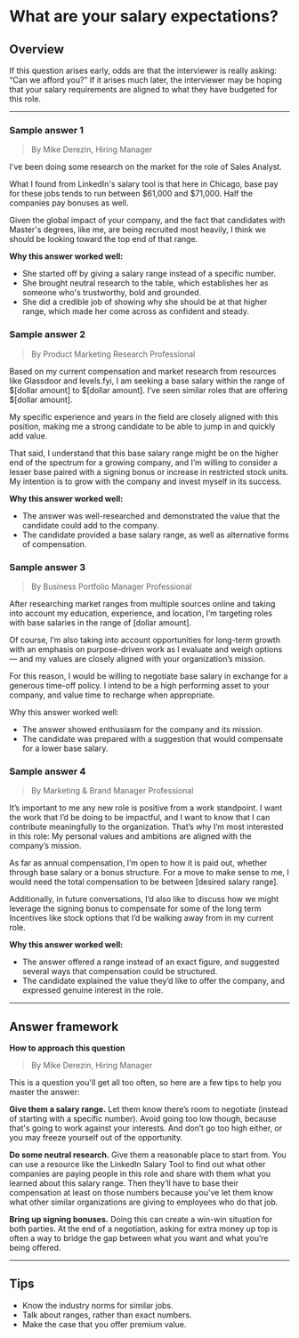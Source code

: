 # What are your salary expectations?

## Overview
If this question arises early, odds are that the interviewer is really asking: “Can we afford you?” If it arises much later, the interviewer may be hoping that your salary requirements are aligned to what they have budgeted for this role.

---

### Sample answer 1
> By Mike Derezin, Hiring Manager

I've been doing some research on the market for the role of Sales Analyst.

What I found from LinkedIn's salary tool is that here in Chicago, base pay for these jobs tends to run between $61,000 and $71,000. Half the companies pay bonuses as well.

Given the global impact of your company, and the fact that candidates with Master's degrees, like me, are being recruited most heavily, I think we should be looking toward the top end of that range.

**Why this answer worked well:**

* She started off by giving a salary range instead of a specific number.
* She brought neutral research to the table, which establishes her as someone who's trustworthy, bold and grounded.
* She did a credible job of showing why she should be at that higher range, which made her come across as confident and steady.

### Sample answer 2
> By Product Marketing Research Professional

Based on my current compensation and market research from resources like Glassdoor and levels.fyi, I am seeking a base salary within the range of $[dollar amount] to $[dollar amount]. I’ve seen similar roles that are offering $[dollar amount].

My specific experience and years in the field are closely aligned with this position, making me a strong candidate to be able to jump in and quickly add value.

That said, I understand that this base salary range might be on the higher end of the spectrum for a growing company, and I’m willing to consider a lesser base paired with a signing bonus or increase in restricted stock units. My intention is to grow with the company and invest myself in its success.

**Why this answer worked well:**

* The answer was well-researched and demonstrated the value that the candidate could add to the company.
* The candidate provided a base salary range, as well as alternative forms of compensation.

### Sample answer 3
> By Business Portfolio Manager Professional

After researching market ranges from multiple sources online and taking into account my education, experience, and location, I’m targeting roles with base salaries in the range of [dollar amount].

Of course, I’m also taking into account opportunities for long-term growth with an emphasis on purpose-driven work as I evaluate and weigh options — and my values are closely aligned with your organization’s mission.

For this reason, I would be willing to negotiate base salary in exchange for a generous time-off policy. I intend to be a high performing asset to your company, and value time to recharge when appropriate.

Why this answer worked well:

* The answer showed enthusiasm for the company and its mission.
* The candidate was prepared with a suggestion that would compensate for a lower base salary.

### Sample answer 4
> By Marketing & Brand Manager Professional

It’s important to me any new role is positive from a work standpoint. I want the work that I’d be doing to be impactful, and I want to know that I can contribute meaningfully to the organization. That’s why I’m most interested in this role: My personal values and ambitions are aligned with the company’s mission.

As far as annual compensation, I’m open to how it is paid out, whether through base salary or a bonus structure. For a move to make sense to me, I would need the total compensation to be between [desired salary range].

Additionally, in future conversations, I’d also like to discuss how we might leverage the signing bonus to compensate for some of the long term Incentives like stock options that I’d be walking away from in my current role.

**Why this answer worked well:**

* The answer offered a range instead of an exact figure, and suggested several ways that compensation could be structured.
* The candidate explained the value they’d like to offer the company, and expressed genuine interest in the role.

---

## Answer framework

**How to approach this question**
> By Mike Derezin, Hiring Manager

This is a question you'll get all too often, so here are a few tips to help you master the answer:

**Give them a salary range.** Let them know there’s room to negotiate (instead of starting with a specific number). Avoid going too low though, because that's going to work against your interests. And don’t go too high either, or you may freeze yourself out of the opportunity.

**Do some neutral research.** Give them a reasonable place to start from. You can use a resource like the LinkedIn Salary Tool to find out what other companies are paying people in this role and share with them what you learned about this salary range. Then they’ll have to base their compensation at least on those numbers because you've let them know what other similar organizations are giving to employees who do that job.

**Bring up signing bonuses.** Doing this can create a win-win situation for both parties. At the end of a negotiation, asking for extra money up top is often a way to bridge the gap between what you want and what you’re being offered.

---

## Tips

* Know the industry norms for similar jobs.
* Talk about ranges, rather than exact numbers.
* Make the case that you offer premium value.
